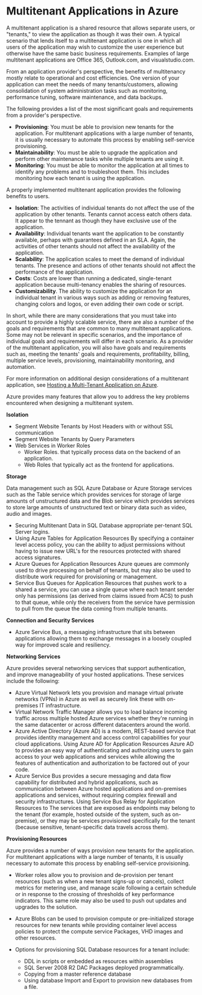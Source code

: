 <properties 
	pageTitle="Multi-Tenant Web Application Pattern - Azure Architecture" 
	description="Find architectural overviews and design patterns that describe how to implement a multi-tenant web application on Azure." 
	services="" 
	documentationCenter=".net" 
	authors="" 
	manager="wpickett" 
	editor=""/>

<tags 
	ms.service="active-directory" 
	ms.workload="identity" 
	ms.tgt_pltfrm="na" 
	ms.devlang="dotnet" 
	ms.topic="article" 
	ms.date="11/19/2014" 
	ms.author="wpickett"/>

# Multitenant Applications in Azure

A multitenant application is a shared resource that allows separate users, or "tenants," to view the application as though it was their own. A typical scenario that lends itself to a multitenant application is one in which all users of the application may wish to customize the user experience but otherwise have the same basic business requirements. Examples of large multitenant applications are Office 365, Outlook.com, and visualstudio.com.

From an application provider's perspective, the benefits of multitenancy mostly relate to operational and cost efficiencies. One version of your application can meet the needs of many tenants/customers, allowing consolidation of system administration tasks such as monitoring, performance tuning, software maintenance, and data backups.

The following provides a list of the most significant goals and requirements from a provider's perspective.

- **Provisioning**: You must be able to provision new tenants for the application.  For multitenant applications with a large number of tenants, it is usually necessary to automate this process by enabling self-service provisioning.
- **Maintainability**: You must be able to upgrade the application and perform other maintenance tasks while multiple tenants are using it. 
- **Monitoring**: You must be able to monitor the application at all times to identify any problems and to troubleshoot them. This includes monitoring how each tenant is using the application.

A properly implemented multitenant application provides the following benefits to users.

- **Isolation**: The activities of individual tenants do not affect the use of the application by other tenants. Tenants cannot access eatch others data. It appear to the tennant as though they have exclusive use of the application.
- **Availability**: Individual tenants want the application to be constantly available, perhaps with guarantees defined in an SLA. Again, the activities of other tenants should not affect the availability of the application.
- **Scalability**: The application scales to meet the demand of individual tenants. The presence and actions of other tenants should not affect the performance of the application. 
- **Costs**: Costs are lower than running a dedicated, single-tenant application because multi-tenancy enables the sharing of resources. 
- **Customizability**. The ability to customize the application for an individual tenant in various ways such as adding or removing features, changing colors and logos, or even adding their own code or script.
 
In short, while there are many considerations that you must take into account to provide a highly scalable service, there are also a number of the goals and requirements that are common to many multitenant applications. Some may not be relevant in specific scenarios, and the importance of individual goals and requirements will differ in each scenario. As a provider of the multitenant application, you will also have goals and requirements such as, meeting the tenants' goals and requirements, profitability, billing, multiple service levels, provisioning, maintainability monitoring, and automation. 

For more information on additional design considerations of a multitenant application, see [Hosting a Multi-Tenant Application on Azure][].

Azure provides many features that allow you to address the key problems encountered when designing a multitenant system. 

**Isolation** 

- Segment Website Tenants by Host Headers with or without SSL communication
- Segment Website Tenants by Query Parameters
- Web Services in Worker Roles
	- Worker Roles. that typically process data on the backend of an application.
	- Web Roles that typically act as the frontend for applications.

**Storage**

Data management such as SQL Azure Database or Azure Storage services such as the Table service which provides services for storage of large amounts of unstructured data and the Blob service which provides services to store large amounts of unstructured text or binary data such as video, audio and images.

- Securing Multitenant Data in SQL Database appropriate per-tenant SQL Server logins. 
- Using Azure Tables for Application Resources By specifying a container level access policy, you can the ability to adjust permissions without having to issue new URL's for the resources protected with shared access signatures. 
- Azure Queues for Application Resources Azure queues are commonly used to drive processing on behalf of tenants, but may also be used to distribute work required for provisioning or management. 
- Service Bus Queues for Application Resources that pushes work to a shared a service, you can use a single queue where each tenant sender only has permissions (as derived from claims issued from ACS) to push to that queue, while only the receivers from the service have permission to pull from the queue the data coming from multiple tenants. 


**Connection and Security Services**

- Azure Service Bus, a messaging infrastructure that sits between applications allowing them to exchange messages in a loosely coupled way for improved scale and resiliency. 

**Networking Services**

Azure provides several networking services that support authentication, and improve manageability of your hosted applications. These services include the following: 

- Azure Virtual Network lets you provision and manage virtual private networks (VPNs) in Azure as well as securely link these with on-premises IT infrastructure. 
- Virtual Network Traffic Manager allows you to load balance incoming traffic across multiple hosted Azure services whether they're running in the same datacenter or across different datacenters around the world. 
- Azure Active Directory (Azure AD) is a modern, REST-based service that provides identity management and access control capabilities for your cloud applications. Using Azure AD for Application Resources Azure AD to provides an easy way of authenticating and authorizing users to gain access to your web applications and services while allowing the features of authentication and authorization to be factored out of your code. 
- Azure Service Bus provides a secure messaging and data flow capability for distributed and hybrid applications, such as communication between Azure hosted applications and on-premises applications and services, without requiring complex firewall and security infrastructures. Using Service Bus Relay for Application Resources to The services that are exposed as endpoints may belong to the tenant (for example, hosted outside of the system, such as on-premise), or they may be services provisioned specifically for the tenant (because sensitive, tenant-specific data travels across them). 



**Provisioning Resources**

Azure provides a number of ways provision new tenants for the application. For multitenant applications with a large number of tenants, it is usually necessary to automate this process by enabling self-service provisioning.

- Worker roles allow you to provision and de-provision per tenant resources (such as when a new tenant signs-up or cancels), collect metrics for metering use, and manage scale following a certain schedule or in response to the crossing of thresholds of key performance indicators. This same role may also be used to push out updates and upgrades to the solution. 
- Azure Blobs can be used to provision compute or pre-initialized storage resources for new tenants while providing container level access policies to protect the compute service Packages, VHD images and other resources.
- Options for provisioning SQL Database resources for a tenant include:

	- 	DDL in scripts or embedded as resources within assemblies 
	- 	SQL Server 2008 R2 DAC Packages deployed programmatically.
	- 	Copying from a master reference database 
	- 	Using database Import and Export to provision new databases from a file. 



<!--links-->

[Hosting a Multi-Tenant Application on Azure]: http://msdn.microsoft.com/library/hh534480.aspx
[Designing Multitenant Applications on Azure]: http://msdn.microsoft.com/library/windowsazure/hh689716


